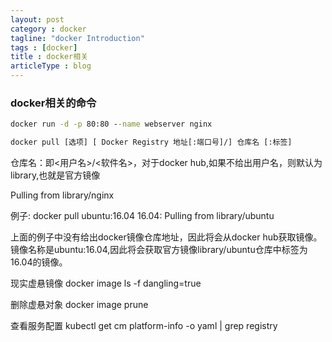 ```yaml
---
layout: post
category : docker
tagline: "docker Introduction"
tags : [docker]
title : docker相关
articleType : blog
---
```


### docker相关的命令
```cmd
docker run -d -p 80:80 --name webserver nginx

docker pull [选项] [ Docker Registry 地址[:端口号]/] 仓库名 [:标签]
```

仓库名：即<用户名>/<软件名>，对于docker hub,如果不给出用户名，则默认为library,也就是官方镜像

Pulling from library/nginx 

例子: docker pull ubuntu:16.04
16.04: Pulling from library/ubuntu

上面的例子中没有给出docker镜像仓库地址，因此将会从docker hub获取镜像。镜像名称是ubuntu:16.04,因此将会获取官方镜像library/ubuntu仓库中标签为16.04的镜像。

现实虚悬镜像
docker image ls -f dangling=true 

删除虚悬对象
docker image prune

查看服务配置
kubectl get cm platform-info -o yaml | grep registry
